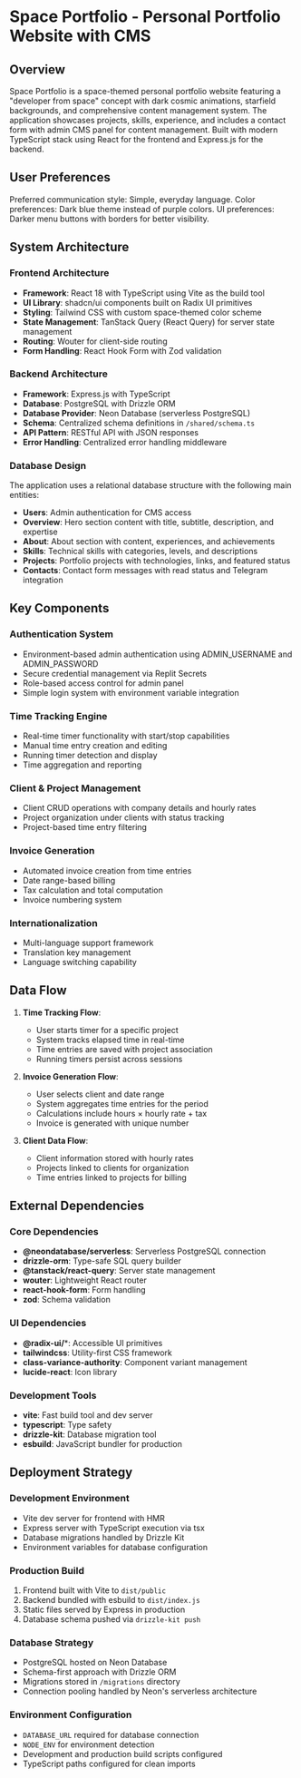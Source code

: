 # Space Portfolio - Personal Portfolio Website with CMS

## Overview

Space Portfolio is a space-themed personal portfolio website featuring a "developer from space" concept with dark cosmic animations, starfield backgrounds, and comprehensive content management system. The application showcases projects, skills, experience, and includes a contact form with admin CMS panel for content management. Built with modern TypeScript stack using React for the frontend and Express.js for the backend.

## User Preferences

Preferred communication style: Simple, everyday language.
Color preferences: Dark blue theme instead of purple colors.
UI preferences: Darker menu buttons with borders for better visibility.

## System Architecture

### Frontend Architecture
- **Framework**: React 18 with TypeScript using Vite as the build tool
- **UI Library**: shadcn/ui components built on Radix UI primitives
- **Styling**: Tailwind CSS with custom space-themed color scheme
- **State Management**: TanStack Query (React Query) for server state management
- **Routing**: Wouter for client-side routing
- **Form Handling**: React Hook Form with Zod validation

### Backend Architecture
- **Framework**: Express.js with TypeScript
- **Database**: PostgreSQL with Drizzle ORM
- **Database Provider**: Neon Database (serverless PostgreSQL)
- **Schema**: Centralized schema definitions in `/shared/schema.ts`
- **API Pattern**: RESTful API with JSON responses
- **Error Handling**: Centralized error handling middleware

### Database Design
The application uses a relational database structure with the following main entities:
- **Users**: Admin authentication for CMS access
- **Overview**: Hero section content with title, subtitle, description, and expertise
- **About**: About section with content, experiences, and achievements
- **Skills**: Technical skills with categories, levels, and descriptions
- **Projects**: Portfolio projects with technologies, links, and featured status
- **Contacts**: Contact form messages with read status and Telegram integration

## Key Components

### Authentication System
- Environment-based admin authentication using ADMIN_USERNAME and ADMIN_PASSWORD
- Secure credential management via Replit Secrets
- Role-based access control for admin panel
- Simple login system with environment variable integration

### Time Tracking Engine
- Real-time timer functionality with start/stop capabilities
- Manual time entry creation and editing
- Running timer detection and display
- Time aggregation and reporting

### Client & Project Management
- Client CRUD operations with company details and hourly rates
- Project organization under clients with status tracking
- Project-based time entry filtering

### Invoice Generation
- Automated invoice creation from time entries
- Date range-based billing
- Tax calculation and total computation
- Invoice numbering system

### Internationalization
- Multi-language support framework
- Translation key management
- Language switching capability

## Data Flow

1. **Time Tracking Flow**:
   - User starts timer for a specific project
   - System tracks elapsed time in real-time
   - Time entries are saved with project association
   - Running timers persist across sessions

2. **Invoice Generation Flow**:
   - User selects client and date range
   - System aggregates time entries for the period
   - Calculations include hours × hourly rate + tax
   - Invoice is generated with unique number

3. **Client Data Flow**:
   - Client information stored with hourly rates
   - Projects linked to clients for organization
   - Time entries linked to projects for billing

## External Dependencies

### Core Dependencies
- **@neondatabase/serverless**: Serverless PostgreSQL connection
- **drizzle-orm**: Type-safe SQL query builder
- **@tanstack/react-query**: Server state management
- **wouter**: Lightweight React router
- **react-hook-form**: Form handling
- **zod**: Schema validation

### UI Dependencies
- **@radix-ui/***: Accessible UI primitives
- **tailwindcss**: Utility-first CSS framework
- **class-variance-authority**: Component variant management
- **lucide-react**: Icon library

### Development Tools
- **vite**: Fast build tool and dev server
- **typescript**: Type safety
- **drizzle-kit**: Database migration tool
- **esbuild**: JavaScript bundler for production

## Deployment Strategy

### Development Environment
- Vite dev server for frontend with HMR
- Express server with TypeScript execution via tsx
- Database migrations handled by Drizzle Kit
- Environment variables for database configuration

### Production Build
1. Frontend built with Vite to `dist/public`
2. Backend bundled with esbuild to `dist/index.js`
3. Static files served by Express in production
4. Database schema pushed via `drizzle-kit push`

### Database Strategy
- PostgreSQL hosted on Neon Database
- Schema-first approach with Drizzle ORM
- Migrations stored in `/migrations` directory
- Connection pooling handled by Neon's serverless architecture

### Environment Configuration
- `DATABASE_URL` required for database connection
- `NODE_ENV` for environment detection
- Development and production build scripts configured
- TypeScript paths configured for clean imports